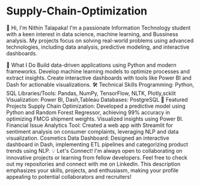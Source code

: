 # Supply-Chain-Optimization

👋 Hi, I'm Nithin Talapaka!
I'm a passionate Information Technology student with a keen interest in data science, machine learning, and Bussiness analysis. My projects focus on solving real-world problems using advanced technologies, including data analysis, predictive modeling, and interactive dashboards.

🚀 What I Do
Build data-driven applications using Python and modern frameworks.
Develop machine learning models to optimize processes and extract insights.
Create interactive dashboards with tools like Power BI and Dash for actionable visualizations.
🛠 Technical Skills
Programming: Python, SQL
Libraries/Tools: Pandas, NumPy, TensorFlow, NLTK, Plotly,scklit
Visualization: Power BI, Dash,Tableau
Databases: PostgreSQL
🌟 Featured Projects
Supply Chain Optimization: Developed a predictive model using Python and Random Forest Regressor, achieving 99% accuracy in optimizing FMCG shipment weights. Visualized insights using Power BI.
Financial Issue Analytics Tool: Created a web app with Streamlit for sentiment analysis on consumer complaints, leveraging NLP and data visualization.
Cosmetics Data Dashboard: Designed an interactive dashboard in Dash, implementing ETL pipelines and categorizing product trends using NLP.
💡 Let's Connect!
I'm always open to collaborating on innovative projects or learning from fellow developers. Feel free to check out my repositories and connect with me on LinkedIn.
This description emphasizes your skills, projects, and enthusiasm, making your profile appealing to potential collaborators and recruiters!
